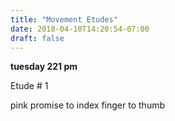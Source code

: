 ```yaml
---
title: "Movement Etudes"
date: 2018-04-10T14:20:54-07:00
draft: false
---
```


**tuesday 221 pm**


Etude # 1

pink promise to index finger to thumb
